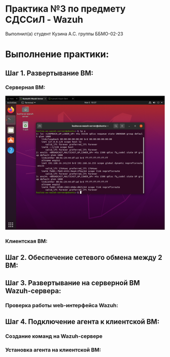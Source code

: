 # **Практика №3 по предмету СДССиЛ - Wazuh**
Выполнил(а) студент Кузина А.С. группы ББМО-02-23
# **Выполнение практики:**

## **Шаг 1. Развертывание ВМ:**
### **Серверная ВМ:**
![image](images/1.png)
### **Клиентская ВМ:**

## **Шаг 2. Обеспечение сетевого обмена между 2 ВМ:**

## **Шаг 3. Развертывание на серверной ВМ Wazuh-сервера:**

### **Проверка работы web-интерфейса Wazuh:**

## **Шаг 4. Подключение агента к клиентской ВМ:**
### **Создание команд на Wazuh-сервере**

### **Установка агента на клиентской ВМ:**
